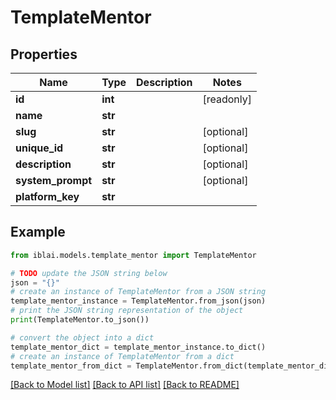 # TemplateMentor


## Properties

Name | Type | Description | Notes
------------ | ------------- | ------------- | -------------
**id** | **int** |  | [readonly] 
**name** | **str** |  | 
**slug** | **str** |  | [optional] 
**unique_id** | **str** |  | [optional] 
**description** | **str** |  | [optional] 
**system_prompt** | **str** |  | [optional] 
**platform_key** | **str** |  | 

## Example

```python
from iblai.models.template_mentor import TemplateMentor

# TODO update the JSON string below
json = "{}"
# create an instance of TemplateMentor from a JSON string
template_mentor_instance = TemplateMentor.from_json(json)
# print the JSON string representation of the object
print(TemplateMentor.to_json())

# convert the object into a dict
template_mentor_dict = template_mentor_instance.to_dict()
# create an instance of TemplateMentor from a dict
template_mentor_from_dict = TemplateMentor.from_dict(template_mentor_dict)
```
[[Back to Model list]](../README.md#documentation-for-models) [[Back to API list]](../README.md#documentation-for-api-endpoints) [[Back to README]](../README.md)


